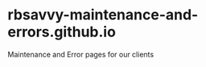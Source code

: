 rbsavvy-maintenance-and-errors.github.io
========================================

Maintenance and Error pages for our clients
